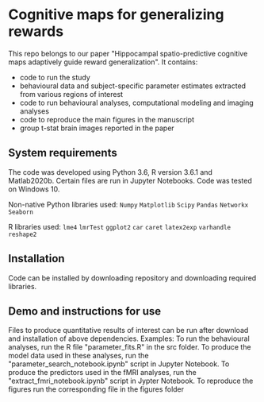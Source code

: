 # Cognitive maps for generalizing rewards
This repo belongs to our paper "Hippocampal spatio-predictive cognitive maps adaptively guide reward generalization". It contains:
- code to run the study
- behavioural data and subject-specific parameter estimates extracted from various regions of interest
- code to run behavioural analyses, computational modeling and imaging analyses
- code to reproduce the main figures in the manuscript
- group t-stat brain images reported in the paper


## System requirements

The code was developed using Python 3.6, R version 3.6.1 and Matlab2020b. Certain files are run in Jupyter Notebooks.
Code was tested on Windows 10.

Non-native Python libraries used:
`Numpy`
`Matplotlib`
`Scipy`
`Pandas`
`Networkx`
`Seaborn`

R libraries used:
`lme4`
`lmrTest`
`ggplot2`
`car`
`caret`
`latex2exp`
`varhandle`
`reshape2`

## Installation
Code can be installed by downloading repository and downloading required libraries.

## Demo and instructions for use

Files to produce quantitative results of interest can be run after download and installation of above dependencies.
Examples:
To run the behavioural analyses, run the R file "parameter_fits.R" in the src folder.
To produce the model data used in these analyses, run the "parameter_search_notebook.ipynb" script in Jupyter Notebook.
To produce the predictors used in the fMRI analyses, run the "extract_fmri_notebook.ipynb" script in Jypter Notebook.
To reproduce the figures run the corresponding file in the figures folder
